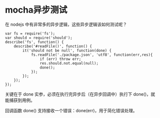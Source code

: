 # mocha异步测试

在 nodejs 中有非常多的异步逻辑，这些异步逻辑该如何测试呢？

    var fs = require('fs');
    var should = require('should');
    describe('fs', function() {
        describe('#readFile()', function() {
            it('should not be null', function(done) {
                fs.readFile('./package.json', 'utf8', function(err,res){
                    if (err) throw err;
                    res.should.not.equal(null);
                    done();
                });
            });
        });
    });
    
关键在于 done 实参，必须在执行完异步后（在异步回调中）执行下 done()，就能捕获到用例。

回调函数 done() 支持接收一个错误：done(err)，用于简化错误处理。

